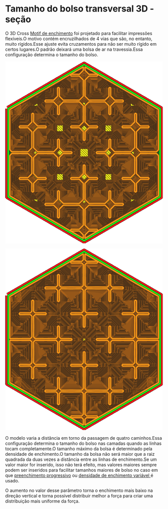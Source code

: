 Tamanho do bolso transversal 3D -seção
====
O 3D Cross [Motif de enchimento](../preenchimento/refill_pattern.md) foi projetado para facilitar impressões flexíveis.O motivo contém encruzilhados de 4 vias que são, no entanto, muito rígidos.Esse ajuste evita cruzamentos para não ser muito rígido em certos lugares.O padrão deixará uma bolsa de ar na travessia.Essa configuração determina o tamanho do bolso.

![O tamanho do bolso padrão é de 2 mm](../../../articles/images/infill_pattern_cross_3d.png)

![Um formato de bolso de 0,5 mm](../../../articles/images/cross_infill_pocket_size_0_5.png)

O modelo varia a distância em torno da passagem de quatro caminhos.Essa configuração determina o tamanho do bolso nas camadas quando as linhas tocam completamente.O tamanho máximo da bolsa é determinado pela densidade de enchimento.O tamanho da bolsa não será maior que a raiz quadrada da duas vezes a distância entre as linhas de enchimento.Se um valor maior for inserido, isso não terá efeito, mas valores maiores sempre podem ser inseridos para facilitar tamanhos maiores de bolso no caso em que [preenchimento progressivo](../preenchimento/gradual_infill_steps.md) ou [densidade de enchimento variável ](Cross_infill_Dension_Image.md) é usado.

O aumento no valor desse parâmetro torna o enchimento mais baixo na direção vertical e torna possível distribuir melhor a força para criar uma distribuição mais uniforme da força.